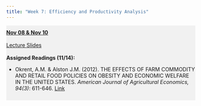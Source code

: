 ```yaml
---
title: "Week 7: Efficiency and Productivity Analysis"
---
```


<div style="background-color:rgba(0, 0, 0, 0.0470588); text-align:left; vertical-align: middle; padding:10px 0;">
<b><u>Nov 08 & Nov 10</u></b> <br> <br>
<a  href="/lectures/Week 11.csv" target="_blank">Lecture Slides</a> <br> <br>
<b>Assigned Readings (11/14):</b> <br>

<ul>
  <li>Okrent, A.M. & Alston J.M. (2012). THE EFFECTS OF FARM COMMODITY AND RETAIL FOOD POLICIES ON OBESITY AND ECONOMIC WELFARE IN THE UNITED STATES. <i>American Journal of Agricultural Economics, 94(3)</i>: 611-646. <a href = "https://doi.org/10.1093/ajae/aar138" target="_blank">Link</a></li>
</ul>


</div>

